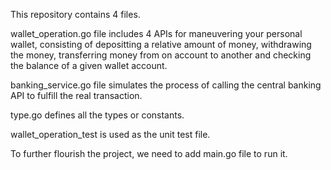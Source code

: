 This repository contains 4 files.

wallet_operation.go file includes 4 APIs for maneuvering your personal wallet, consisting of depositting a relative amount of money, withdrawing the money, transferring money from on account to another and checking the balance of a given wallet account.

banking_service.go file simulates the process of calling the central banking API to fulfill the real transaction.

type.go defines all the types or constants.

wallet_operation_test is used as the unit test file.

To further flourish the project, we need to add main.go file to run it.
